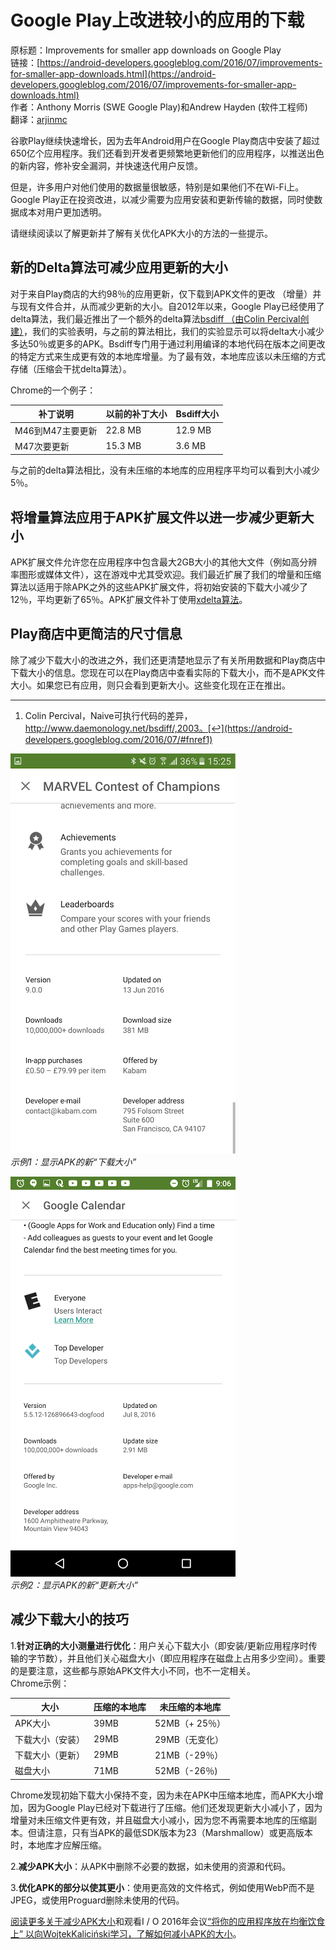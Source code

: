 # Google Play上改进较小的应用的下载

原标题：Improvements for smaller app downloads on Google Play  
链接：[https://android-developers.googleblog.com/2016/07/improvements-for-smaller-app-downloads.html](https://android-developers.googleblog.com/2016/07/improvements-for-smaller-app-downloads.html)  
作者：Anthony Morris (SWE Google Play)和Andrew Hayden (软件工程师)  
翻译：[arjinmc](https://github.com/arjinmc)  

谷歌Play继续快速增长，因为去年Android用户在Google Play商店中安装了超过650亿个应用程序。我们还看到开发者更频繁地更新他们的应用程序，以推送出色的新内容，修补安全漏洞，并快速迭代用户反馈。

但是，许多用户对他们使用的数据量很敏感，特别是如果他们不在Wi-Fi上。Google Play正在投资改进，以减少需要为应用安装和更新传输的数据，同时使数据成本对用户更加透明。

请继续阅读以了解更新并了解有关优化APK大小的方法的一些提示。

## 新的Delta算法可减少应用更新的大小

对于来自Play商店的大约98％的应用更新，仅下载到APK文件的更改 （增量）并与现有文件合并，从而减少更新的大小。自2012年以来，Google Play已经使用了delta算法，我们最近推出了一个额外的delta算法[bsdiff （由Colin Percival创建）](http://www.daemonology.net/bsdiff/)，我们的实验表明，与之前的算法相比，我们的实验显示可以将delta大小减少多达50％或更多的APK。Bsdiff专门用于通过利用编译的本地代码在版本之间更改的特定方式来生成更有效的本地库增量。为了最有效，本地库应该以未压缩的方式存储（压缩会干扰delta算法）。

Chrome的一个例子：

补丁说明	| 以前的补丁大小	| Bsdiff大小
---|---|---
M46到M47主要更新 | 22.8 MB | 12.9 MB
M47次要更新 | 15.3 MB	 | 3.6 MB

与之前的delta算法相比，没有未压缩的本地库的应用程序平均可以看到大小减少5％。

## 将增量算法应用于APK扩展文件以进一步减少更新大小

APK扩展文件允许您在应用程序中包含最大2GB大小的其他大文件（例如高分辨率图形或媒体文件），这在游戏中尤其受欢迎。我们最近扩展了我们的增量和压缩算法以适用于除APK之外的这些APK扩展文件，将初始安装的下载大小减少了12％，平均更新了65％。APK扩展文件补丁使用[xdelta算法](http://xdelta.org/)。

## Play商店中更简洁的尺寸信息

除了减少下载大小的改进之外，我们还更清楚地显示了有关所用数据和Play商店中下载大小的信息。您现在可以在Play商店中查看实际的下载大小，而不是APK文件大小。如果您已有应用，则只会看到更新大小。这些变化现在正在推出。

<hr>

1. Colin Percival，Naive可执行代码的差异，http://www.daemonology.net/bsdiff/,2003。[↩](https://android-developers.googleblog.com/2016/07/#fnref1)

![img](../images/2016.7.22.1.png)  
<i>示例1：显示APK的新“下载大小”</i>

![img](../images/2016.7.22.2.png)  
<i>示例2：显示APK的新“更新大小”</i>

## 减少下载大小的技巧

1.<strong>针对正确的大小测量进行优化</strong>：用户关心下载大小（即安装/更新应用程序时传输的字节数），并且他们关心磁盘大小（即应用程序在磁盘上占用多少空间）。重要的是要注意，这些都与原始APK文件大小不同，也不一定相关。  
Chrome示例：

大小 | 压缩的本地库 | 未压缩的本地库
---|---|---
APK大小 | 39MB | 52MB（+ 25％）
下载大小（安装）| 	29MB | 29MB（无变化）
下载大小（更新） | 29MB | 21MB（-29％）
磁盘大小 | 71MB | 52MB（-26％)

Chrome发现初始下载大小保持不变，因为未在APK中压缩本地库，而APK大小增加，因为Google Play已经对下载进行了压缩。他们还发现更新大小减小了，因为增量对未压缩文件更有效，并且磁盘大小减小，因为您不再需要本地库的压缩副本。但请注意，只有当APK的最低SDK版本为23（Marshmallow）或更高版本时，本地库才应解压缩。

2.<strong>减少APK大小</strong>：从APK中删除不必要的数据，如未使用的资源和代码。

3.<strong>优化APK的部分以使其更小</strong>：使用更高效的文件格式，例如使用WebP而不是JPEG，或使用Proguard删除未使用的代码。

[阅读更多关于减少APK大小](https://medium.com/google-developers/smallerapk-part-1-anatomy-of-an-apk-da83c25e7003#.jgy8wuni9)和观看I / O 2016年会议[“将你的应用程序放在均衡饮食上” 以向WojtekKaliciński学习，了解如何减小APK的大小](https://www.youtube.com/watch?v=xctGIB81D2w)。